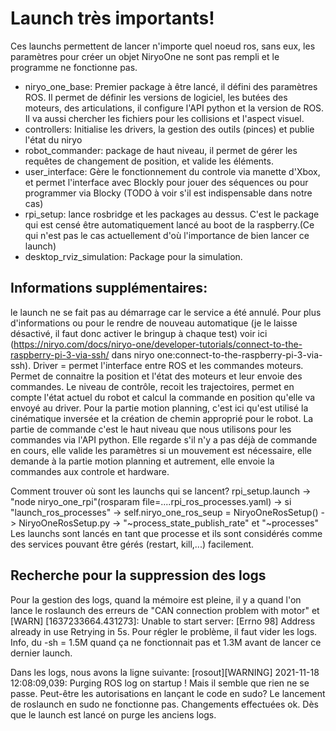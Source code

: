 # Launch très importants!

Ces launchs permettent de lancer n'importe quel noeud ros, sans eux, les paramètres pour créer un objet NiryoOne ne sont pas rempli et le programme ne fonctionne pas.

- niryo_one_base: Premier package à être lancé, il défini des paramètres ROS. Il permet de définir les versions de logiciel, les butées des moteurs, des articulations, il configure l'API python et la version de ROS. Il va aussi chercher les fichiers pour les collisions et l'aspect visuel.  
- controllers: Initialise les drivers, la gestion des outils (pinces) et publie l'état du niryo
- robot_commander: package de haut niveau, il permet de gérer les requêtes de changement de position, et valide les éléments.
- user_interface: Gère le fonctionnement du controle via manette d'Xbox, et permet l'interface avec Blockly pour jouer des séquences ou pour programmer via Blocky (TODO à voir s'il est indispensable dans notre cas)
- rpi_setup: lance rosbridge et les packages au dessus. C'est le package qui est censé être automatiquement lancé au boot de la raspberry.(Ce qui n'est pas le cas actuellement d'où l'importance de bien lancer ce launch)
- desktop_rviz_simulation: Package pour la simulation.


## Informations supplémentaires:

le launch ne se fait pas au démarrage car le service a été annulé. Pour plus d'informations ou pour le rendre de nouveau automatique (je le laisse désactivé, il faut donc activer le bringup à chaque test) voir ici (https://niryo.com/docs/niryo-one/developer-tutorials/connect-to-the-raspberry-pi-3-via-ssh/          dans niryo one:connect-to-the-raspberry-pi-3-via-ssh).
Driver = permet l'interface entre ROS et les commandes moteurs. Permet de connaitre la position et l'état des moteurs et leur envoie des commandes.
Le niveau de contrôle, recoit les trajectoires, permet en compte l'état actuel du robot et calcul la commande en position qu'elle va envoyé au driver.
Pour la partie motion planning, c'est ici qu'est utilisé la cinématique inversée et la création de chemin approprié pour le robot.
La partie de commande c'est le haut niveau que nous utilisons pour les commandes via l'API python. Elle regarde s'il n'y a pas déjà de commande en cours, elle valide les paramètres si un mouvement est nécessaire, elle demande à la partie motion planning et autrement, elle envoie la commandes aux controle et hardware.

Comment trouver où sont les launchs qui se lancent? 
rpi_setup.launch -> "node niryo_one_rpi"(rosparam file=....rpi_ros_processes.yaml) -> si "launch_ros_processes" -> self.niryo_one_ros_seup = NiryoOneRosSetup() -> NiryoOneRosSetup.py -> "~process_state_publish_rate" et "~processes"
Les launchs sont lancés en tant que processe et ils sont considérés comme des services pouvant être gérés (restart, kill,...) facilement.

## Recherche pour la suppression des logs

Pour la gestion des logs, quand la mémoire est pleine, il y a quand l'on lance le roslaunch des erreurs de "CAN connection problem with motor" et [WARN] [1637233664.431273]: Unable to start server: [Errno 98] Address already in use Retrying in 5s.
Pour régler le problème, il faut vider les logs.
Info, du -sh = 1.5M quand ça ne fonctionnait pas et 1.3M avant de lancer ce dernier launch.  

Dans les logs, nous avons la ligne suivante: 
[rosout][WARNING] 2021-11-18 12:08:09,039: Purging ROS log on startup !
Mais il semble que rien ne se passe. Peut-être les autorisations en lançant le code en sudo? Le lancement de roslaunch en sudo ne fonctionne pas.
Changements effectuées ok. Dès que le launch est lancé on purge les anciens logs.

